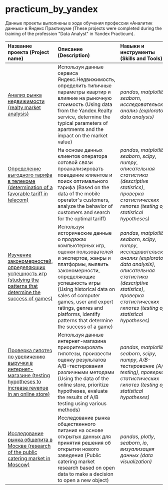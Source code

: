 # practicum_by_yandex

Данные проекты выполнены в ходе обучения профессии «Аналитик данных» в Яндекс Практикуме
(These projects were completed during the training of the profession "Data Analyst" in Yandex Practicum).

| Название проекта (Project name) | Описание (Description) | Навыки и инструменты (Skills and Tools) | 
| :---------------------- | :---------------------- | :---------------------- |
| [Анализ рынка недвижимости (realty market analysis)](real_estate_market_research) | Используя данные сервиса Яндекс.Недвижимость, определить типичные параметры квартир и влияние на рыночную стоимость (Using data from the Yandex.Realty service, determine the typical parameters of apartments and the impact on the market value) | *pandas*, *matplotlib*, *seaborn*, *исследовательский анализ (exploratory data analysis)* |
| [Определение выгодного тарифа в телекоме (determination of a favorable tariff in telecom)](tariffs_of_a_telecom_company) | На основе данных клиентов оператора сотовой связи проанализировать поведение клиентов и поиск оптимального тарифа (Based on the data of the mobile operator's customers, analyze the behavior of customers and search for the optimal tariff) | *pandas*, *matplotlib*, *seaborn*, *scipy*, *numpy*, *описательная статистика (descriptive statistics)*, *проверка статистических гипотез (testing of statistical hypotheses)* |
| [Изучение закономерностей, определяющих успешность игр (studying the patterns that determine the success of games)](computer_games_sales) | Используя исторические данные о продажах компьютерных игр, оценки пользователей и экспертов, жанры и платформы, выявить закономерности, определяющие успешность игры (Using historical data on sales of computer games, user and expert ratings, genres and platforms, identify patterns that determine the success of a game) | *pandas*, *matplotlib*, *seaborn*, *scipy*, *numpy*, *исследовательский анализ (exploratory data analysis)*, *описательная статистика (descriptive statistics)*, *проверка статистических гипотез (testing of statistical hypotheses)* |
| [Проверка гипотез по увеличению выручки в интернет-магазине (testing hypotheses to increase revenue in an online store)](analysis_of_a-b_test_results) | Используя данные интернет-магазина приоритезировать гипотезы, произвести оценку результатов A/B-тестирования различными методами (Using the data of the online store, prioritize hypotheses, evaluate the results of A/B testing using various methods) | *pandas*, *matplotlib*, *seaborn*, *scipy*, *numpy*, *A/B-тестирование (A/B testing)*, *проверка статистических гипотез (testing of statistical hypotheses)* |
| [Исследование рынка общепита в Москве (research of the public catering market in Moscow)](catering_research_in_moscow) | Исследование рынка общественного питания на основе открытых данных для принятия решения об открытии нового заведения (Public catering market research based on open data to make a decision to open a new object) | *pandas*, *plotly*, *seaborn*, *io*, *визуализация данных (data visualization)* |
